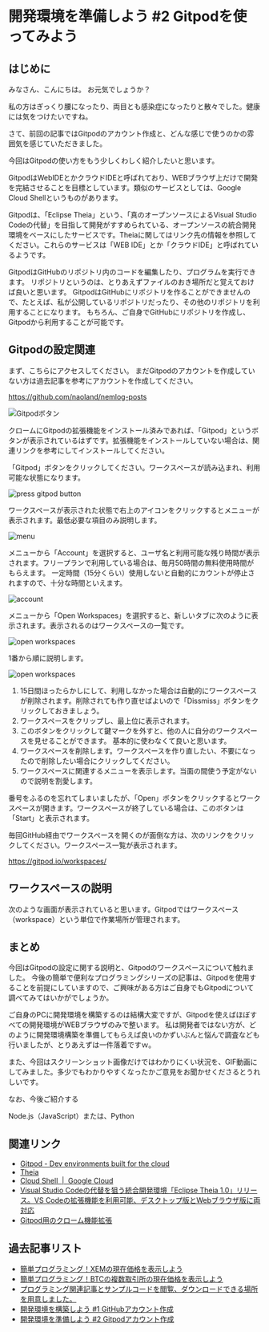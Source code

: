 # 開発環境を準備しよう #2 Gitpodを使ってみよう

## はじめに

みなさん、こんにちは。 お元気でしょうか？

私の方はぎっくり腰になったり、両目とも感染症になったりと散々でした。健康には気をつけたいですね。

さて、前回の記事ではGitpodのアカウント作成と、どんな感じで使うのかの雰囲気を感じていただきました。

今回はGitpodの使い方をもう少しくわしく紹介したいと思います。

GitpodはWebIDEとかクラウドIDEと呼ばれており、WEBブラウザ上だけで開発を完結させることを目標としています。類似のサービスとしては、Google Cloud Shellというものがあります。

Gitpodは、「Eclipse Theia」という、「真のオープンソースによるVisual Studio Codeの代替」を目指して開発がすすめられている、オープンソースの統合開発環境をベースにしたサービスです。Theiaに関してはリンク先の情報を参照してください。これらのサービスは「WEB IDE」とか「クラウドIDE」と呼ばれているようです。

GitpodはGitHubのリポジトリ内のコードを編集したり、プログラムを実行できます。
リポジトリというのは、とりあえずファイルのおき場所だと覚えておけば良いと思います。
GitpodはGitHubにリポジトリを作ることができませんので、たとえば、私が公開しているリポジトリだったり、その他のリポジトリを利用することになります。
もちろん、ご自身でGitHubにリポジトリを作成し、Gitpodから利用することが可能です。

## Gitpodの設定関連

まず、こちらにアクセスしてください。 まだGitpodのアカウントを作成していない方は過去記事を参考にアカウントを作成してください。

https://github.com/naoland/nemlog-posts

![Gitpodボタン](./images/1.png)

クロームにGitpodの拡張機能をインストール済みであれば、「Gitpod」というボタンが表示されているはずです。拡張機能をインストールしていない場合は、関連リンクを参考にしてインストールしてください。

「Gitpod」ボタンをクリックしてください。ワークスペースが読み込まれ、利用可能な状態になります。

![press gitpod button](./images/2.gif)


ワークスペースが表示された状態で右上のアイコンをクリックするとメニューが表示されます。最低必要な項目のみ説明します。

![menu](./images/3.png)

メニューから「Account」を選択すると、ユーザ名と利用可能な残り時間が表示されます。フリープランで利用している場合は、毎月50時間の無料使用時間がもらえます。
一定時間（15分くらい）使用しないと自動的にカウントが停止されますので、十分な時間といえます。

![account](./images/4.png)

メニューから「Open Workspaces」を選択すると、新しいタブに次のように表示されます。表示されるのはワークスペースの一覧です。

![open workspaces](./images/5.png)

1番から順に説明します。

![open workspaces](./images/6.png)

1. 15日間ほったらかしにして、利用しなかった場合は自動的にワークスペースが削除されます。削除されても作り直せばよいので「Dissmiss」ボタンをクリックしておきましょう。
2. ワークスペースをクリップし、最上位に表示されます。
3. このボタンをクリックして鍵マークを外すと、他の人に自分のワークスペースを見せることができます。 基本的に使わなくて良いと思います。
4. ワークスペースを削除します。ワークスペースを作り直したい、不要になったので削除したい場合にクリックしてください。
5. ワークスペースに関連するメニューを表示します。当面の間使う予定がないので説明を割愛します。

番号をふるのを忘れてしまいましたが、「Open」ボタンをクリックするとワークスペースが開きます。ワークスペースが終了している場合は、このボタンは「Start」と表示されます。

毎回GitHub経由でワークスペースを開くのが面倒な方は、次のリンクをクリックしてください。ワークスペース一覧が表示されます。

https://gitpod.io/workspaces/

## ワークスペースの説明

次のような画面が表示されていると思います。Gitpodではワークスペース（workspace）という単位で作業場所が管理されます。

## まとめ

今回はGitpodの設定に関する説明と、Gitpodのワークスペースについて触れました。
今後の簡単で便利なプログラミングシリーズの記事は、Gitpodを使用することを前提にしていますので、ご興味がある方はご自身でもGitpodについて調べてみてはいかがでしょうか。

ご自身のPCに開発環境を構築するのは結構大変ですが、Gitpodを使えばほぼすべての開発環境がWEBブラウザのみで整います。
私は開発者ではない方が、どのように開発環境構築を準備してもらえば良いのかずいぶんと悩んで調査なども行いましたが、とりあえずは一件落着ですｗ。

また、今回はスクリーンショット画像だけではわかりにくい状況を、GIF動画にしてみました。多少でもわかりやすくなったかご意見をお聞かせくださるとうれしいです。

なお、今後ご紹介する

Node.js（JavaScript）または、Python

## 関連リンク

- [Gitpod - Dev environments built for the cloud](http://gitpod.io/)
- [Theia](https://theia-ide.org/)
- [Cloud Shell  |  Google Cloud](https://cloud.google.com/shell?hl=ja)  
- [Visual Studio Codeの代替を狙う統合開発環境「Eclipse Theia 1.0」リリース。VS Codeの拡張機能を利用可能、デスクトップ版とWebブラウザ版に両対応](bit.ly/38OqPCy) 
- [Gitpod用のクローム機能拡張](https://chrome.google.com/webstore/search/gitpod?hl=ja) 



## 過去記事リスト

- [簡単プログラミング！XEMの現在価格を表示しよう](https://nemlog.nem.social/blog/51387)
- [簡単プログラミング！BTCの複数取引所の現在価格を表示しよう](https://nemlog.nem.social/blog/51408)
- [プログラミング関連記事とサンプルコードを閲覧、ダウンロードできる場所を用意しました。](https://nemlog.nem.social/blog/51549)
- [開発環境を構築しよう #1 GitHubアカウント作成](https://nemlog.nem.social/blog_edit/51589)
- [開発環境を準備しよう #2 Gitpodアカウント作成](https://nemlog.nem.social/blog/51600)

